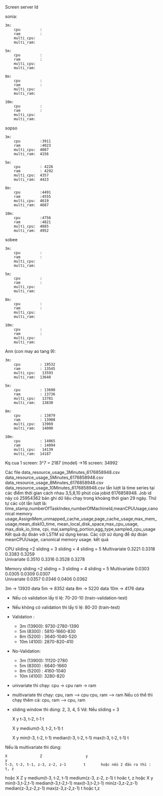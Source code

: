 Screen server Id

sonia:

    3m:
        cpu         :
        ram         :
        multi_cpu:  
        multi_ram:  
        
    5m:
        cpu         :
        ram         :
        multi_cpu:      
        multi_ram:     
        
    8m:
        cpu         :
        ram         :
        multi_cpu:  
        multi_ram:  
        
    10m:
        cpu         :
        ram         :
        multi_cpu:  
        multi_ram: 


sopso

    3m:
        cpu         :3911
        ram         :4023
        multi_cpu:  4087
        multi_ram:  4156
        
    5m:
        cpu         : 4226
        ram         : 4292
        multi_cpu:  4357
        multi_ram:  4423
        
    8m:
        cpu         :4491
        ram         :4555
        multi_cpu:  4619
        multi_ram:  4687
        
    10m:
        cpu         :4756
        ram         :4821
        multi_cpu:  4885
        multi_ram:  4952
        
        

sobee

    3m:
        cpu         :
        ram         :
        multi_cpu:  
        multi_ram:  
        
    5m:
        cpu         :
        ram         :
        multi_cpu:  
        multi_ram:  
        
    8m:
        cpu         :
        ram         :
        multi_cpu:  
        multi_ram:  
        
    10m:
        cpu         :
        ram         :
        multi_cpu:  
        multi_ram:  
        
        
        
Ann (con may ao tang 9):
    
    3m:
        cpu         : 19532
        ram         : 13545
        multi_cpu:   13593
        multi_ram:  13640
        
    5m:
        cpu         : 13690
        ram         : 13736
        multi_cpu:   13781
        multi_ram:   13830
        
    8m:
        cpu         : 13879
        ram         : 13908
        multi_cpu:   13969
        multi_ram:   14000
        
    10m:
        cpu         : 14065
        ram         : 14094
        multi_cpu:   14139
        multi_ram:  14187


        
Kq cua 1 screen: 3^7 = 2187 (model)
    ->16 screen: 34992     

Các file data_resource_usage_3Minutes_6176858948.csv
	data_resource_usage_5Minutes_6176858948.csv
	data_resource_usage_8Minutes_6176858948.csv
	data_resource_usage_10Minutes_6176858948.csv
lần lượt là time series tại các điểm thời gian cách nhau 3,5,8,10 phút
của jobid 6176858948. Job id này có 25954362 bản ghi dữ liệu chạy trong khoảng thời gian 29 ngày.
Thứ tự các cột lần lượt là:
time_stamp,numberOfTaskIndex,numberOfMachineId,meanCPUUsage,canonical memory usage,AssignMem,unmapped_cache_usage,page_cache_usage,max_mem_usage,mean_diskIO_time,
mean_local_disk_space,max_cpu_usage, max_disk_io_time, cpi, mai,sampling_portion,agg_type,sampled_cpu_usage
Kết quả dự đoán với LSTM sử dụng keras. 
Các cột sử dụng để dự đoán meanCPUUsage, canonical memory usage.
kết quả

CPU 		sliding =2	sliding = 3	sliding = 4	sliding = 5
Multivariate	0.3221		0.3318		0.3383		0.3259		
Univariate	0.3510		0.3316		0.3528		0.3278

Memory 		sliding =2	sliding = 3	sliding = 4	sliding = 5
Multivariate	0.0303		0.0305		0.0309		0.0307	
Univariate	0.0357		0.0346		0.0406		0.0362


3m -> 13920 data 
5m -> 8352 data 
8m -> 5220 data 
10m -> 4176 data 

- Nếu có validation lấy tỉ lệ: 70-20-10 (train-validation-test) 
- Nếu không có validation thì lấy tỉ lệ: 80-20  (train-test) 

- Validation :
    + 3m (13900): 9730-2780-1390
    + 5m (8300) : 5810-1660-830
    + 8m (5200) : 3640-1040-520
    + 10m (4100): 2870-820-410

- No-Validation:
    + 3m (13900): 11120-2780
    + 5m (8300) : 6640-1660
    + 8m (5200) : 4160-1040
    + 10m (4100): 3280-820

- univariate thì chạy:
    cpu -> cpu 
    ram -> ram
- multivariate thì chạy:
    cpu, ram --> cpu
    cpu, ram --> ram 
Nếu có thể thì chạy thêm cả: cpu, ram --> cpu, ram 

- sliding window thì dùng: 2, 3, 4, 5 
Vd: Nếu sliding = 3

    X                       y
    t-3, t-2, t-1           t 
    
    X                       y
    medium(t-3, t-2, t-1)   t 
    
    X                                                                   y 
    min(t-3, t-2, t-1)   median(t-3, t-2, t-1)   max(t-3, t-2, t-1)     t 

Nếu là multivariate thì dùng:

    X               Z                    y                                   y
    t-3, t-2, t-1, z-3, z-2, z-1        t       hoặc nếu 2 đầu ra thì :     t, z
hoặc 
    X                             Z                     y
    medium(t-3, t-2, t-1)  medium(z-3, z-2, z-1)        t hoăc t, z
hoặc 
    X                                                       y
    min(t-3,t-2,t-1) median(t-3,t-2,t-1) max(t-3,t-2,t-1)  min(z-3,z-2,z-1) median(z-3,z-2,z-1) max(z-3,z-2,z-1)   t hoặc t,z 
    
    
    
        
    
